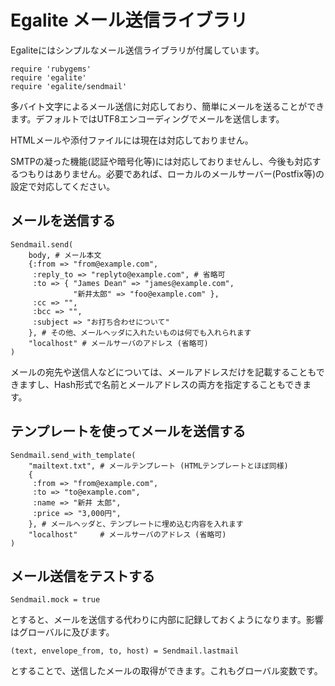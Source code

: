 
# Egalite メール送信ライブラリ

Egaliteにはシンプルなメール送信ライブラリが付属しています。

	require 'rubygems'
	require 'egalite'
	require 'egalite/sendmail'

多バイト文字によるメール送信に対応しており、簡単にメールを送ることができます。デフォルトではUTF8エンコーディングでメールを送信します。

HTMLメールや添付ファイルには現在は対応しておりません。

SMTPの凝った機能(認証や暗号化等)には対応しておりませんし、今後も対応するつもりはありません。必要であれば、ローカルのメールサーバー(Postfix等)の設定で対応してください。

## メールを送信する

	Sendmail.send(
		body, # メール本文
		{:from => "from@example.com",
		 :reply_to => "replyto@example.com", # 省略可
		 :to => { "James Dean" => "james@example.com", 
		          "新井太郎" => "foo@example.com" },
		 :cc => "",
		 :bcc => "",
		 :subject => "お打ち合わせについて"
		}, # その他、メールヘッダに入れたいものは何でも入れられます
		"localhost" # メールサーバのアドレス (省略可)
	)

メールの宛先や送信人などについては、メールアドレスだけを記載することもできますし、Hash形式で名前とメールアドレスの両方を指定することもできます。

## テンプレートを使ってメールを送信する

	Sendmail.send_with_template(
		"mailtext.txt", # メールテンプレート (HTMLテンプレートとほぼ同様)
		{
		 :from => "from@example.com",
		 :to => "to@example.com",
		 :name => "新井 太郎",
		 :price => "3,000円",
		}, # メールヘッダと、テンプレートに埋め込む内容を入れます
		"localhost"     # メールサーバのアドレス (省略可)
	)

## メール送信をテストする

	Sendmail.mock = true

とすると、メールを送信する代わりに内部に記録しておくようになります。影響はグローバルに及びます。

	(text, envelope_from, to, host) = Sendmail.lastmail

とすることで、送信したメールの取得ができます。これもグローバル変数です。

